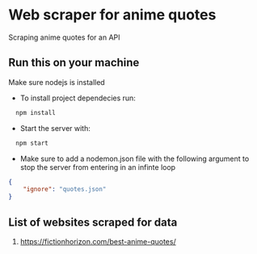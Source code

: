 # Web scraper for anime quotes
Scraping anime quotes for an API


## Run this on your machine

Make sure nodejs is installed 

- To install project dependecies run:

```bash
  npm install
```

- Start the server with:

```bash
  npm start 
```

- Make sure to add a nodemon.json file with the following argument to stop the server from entering in an infinte loop

```json
{
    "ignore": "quotes.json"
}
```
## List of websites scraped for data

1. https://fictionhorizon.com/best-anime-quotes/